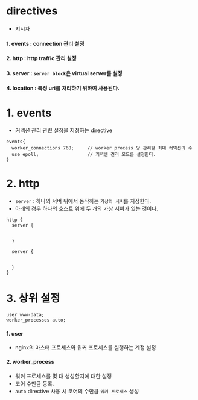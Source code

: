 

# directives  
* 지시자  

#### 1. events : connection 관리 설정  
#### 2. http : http traffic 관리 설정  
#### 3. server : `server block`은 virtual server를 설정  
#### 4. location : 특정 uri를 처리하기 위하여 사용된다.  


# 1. events  
* 커넥션 관리 관련 설정을 지정하는 directive  

```
events{
  worker_connections 768;     // worker process 당 관리할 최대 커넥션의 수
  use epoll;                  // 커녁센 견리 모드를 설정한다.
}
```

# 2. http  
* `server` : 하나의 서버 위에서 동작하는 `가상의 서버`를 지정한다.  
* 아래의 경우 하나의 호스트 위에 두 개의 가상 서버가 있는 것이다.  

```
http {
  server {
  
  
  }
  
  server {
  
  
  }
}
```

# 3. 상위 설정  

```
user www-data;
worker_processes auto;  
```

#### 1. user  
* nginx의 마스터 프로세스와 워커 프로세스를 실행하는 계정 설정  

#### 2. worker_process  
* 워커 프로세스를 몇 대 생성할지에 대한 설정  
* 코어 수만큼 등록.  
* `auto` directive 사용 시 코어의 수만큼 `워커 프로세스` 생성  










